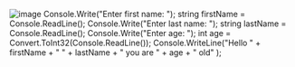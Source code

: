 ![image](https://github.com/user-attachments/assets/382d196e-6d96-46e4-adb7-838012c81363)
Console.Write("Enter first name: ");
string firstName = Console.ReadLine();
Console.Write("Enter last name: ");
string lastName = Console.ReadLine();
Console.Write("Enter age: ");
int age = Convert.ToInt32(Console.ReadLine());
Console.WriteLine("Hello " + firstName + " " + lastName + " you are " + age + " old" );
